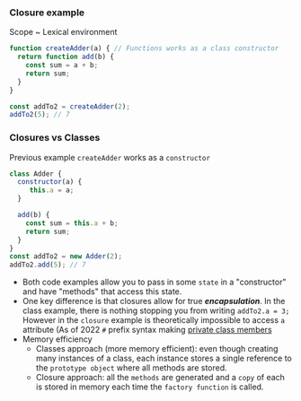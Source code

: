 ### Closure example

Scope ~ Lexical environment
```javascript
function createAdder(a) { // Functions works as a class constructor
  return function add(b) {
    const sum = a + b;
    return sum;
  }
}

const addTo2 = createAdder(2);
addTo2(5); // 7
```

### Closures vs Classes

Previous example `createAdder` works as a `constructor`
```javascript
class Adder {
  constructor(a) {
     this.a = a;
  }

  add(b) {
    const sum = this.a + b;
    return sum;
  }
}
const addTo2 = new Adder(2);
addTo2.add(5); // 7
```

- Both code examples allow you to pass in some `state` in a "constructor" and have "methods" that access this state.
- One key difference is that closures allow for true _**encapsulation**_. In the class example, there is nothing stopping you from writing `addTo2.a = 3;` However in the `closure` example is theoretically impossible to access `a` attribute (As of 2022 `#` prefix syntax making [private class members](https://developer.mozilla.org/en-US/docs/Web/JavaScript/Reference/Classes/Private_class_fields)
- Memory efficiency 
	- Classes approach (more memory efficient): even though creating many instances of a class, each instance stores a single reference to the `prototype object` where all methods are stored.
	- Closure approach: all the `methods` are generated and a `copy` of each is stored in memory each time the `factory function` is called.


